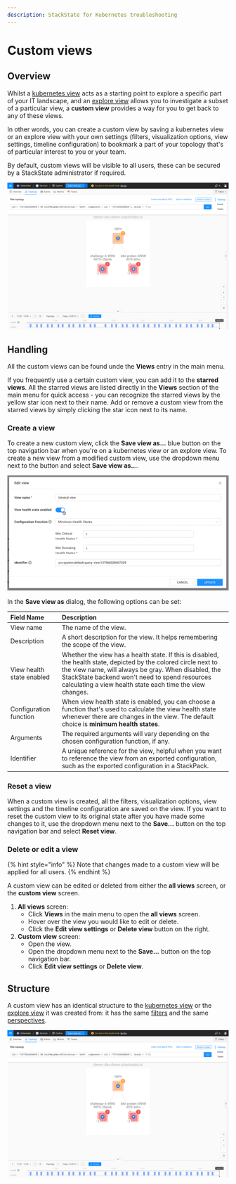 ```yaml
---
description: StackState for Kubernetes troubleshooting
---
```


# Custom views

## Overview

Whilst a [kubernetes view](k8s-views.md) acts as a starting point to explore a specific part of your IT landscape, and an [explore view](k8s-explore-views) allows you to investigate a subset of a particular view, a **custom view** provides a way for you to get back to any of these views. 

In other words, you can create a custom view by saving a kubernetes view or an explore view with your own settings (filters, visualization options, view settings, timeline configuration) to bookmark a part of your topology that's of particular interest to you or your team.

By default, custom views will be visible to all users, these can be secured by a StackState administrator if required. 

![Explore views structure](../../.gitbook/assets/k8s/k8s-explore-views-structure.png)

## Handling

All the custom views can be found unde the **Views** entry in the main menu.

If you frequently use a certain custom view, you can add it to the **starred views**. All the starred views are listed directly in the **Views** section of the main menu for quick access - you can recognize the starred views by the yellow star icon next to their name. Add or remove a custom view from the starred views by simply clicking the star icon next to its name.

### Create a view

To create a new custom view, click the **Save view as...** blue button on the top navigation bar when you're on a kubernetes view or an explore view. To create a new view from a modified custom view, use the dropdown menu next to the button and select **Save view as...**.

![Edit query view](../../.gitbook/assets/v51_edit_query_view.png)

In the **Save view as** dialog, the following options can be set:

| Field Name | Description |
| :--- | :--- |
| View name | The name of the view. |
| Description | A short description for the view. It helps remembering the scope of the view. |
| View health state enabled | Whether the view has a health state. If this is disabled, the health state, depicted by the colored circle next to the view name, will always be gray. When disabled, the StackState backend won't need to spend resources calculating a view health state each time the view changes. |
| Configuration function | When view health state is enabled, you can choose a function that's used to calculate the view health state whenever there are changes in the view. The default choice is **minimum health states**. |
| Arguments | The required arguments will vary depending on the chosen configuration function, if any. |
| Identifier | A unique reference for the view, helpful when you want to reference the view from an exported configuration, such as the exported configuration in a StackPack. |

### Reset a view

When a custom view is created, all the filters, visualization options, view settings and the timeline configuration are saved on the view. If you want to reset the custom view to its original state after you have made some changes to it, use the dropdown menu next to the **Save...** button on the top navigation bar and select **Reset view**.

### Delete or edit a view

{% hint style="info" %}
Note that changes made to a custom view will be applied for all users.
{% endhint %}

A custom view can be edited or deleted from either the **all views** screen, or the **custom view** screen.

1. **All views** screen:
   * Click **Views** in the main menu to open the **all views** screen.
   * Hover over the view you would like to edit or delete.
   * Click the **Edit view settings** or **Delete view** button on the right.
2. **Custom view** screen:
   * Open the view.
   * Open the dropdown menu next to the **Save...** button on the top navigation bar.
   * Click **Edit view settings** or **Delete view**.

## Structure

A custom view has an identical structure to the [kubernetes view](k8s-views.md) or the [explore view](k8s-explore-views.md) it was created from: it has the same [filters](k8s-view-structure.md#filters) and the same [perspectives](k8s-view-structure.md#perspectives).

![Explore views structure](../../.gitbook/assets/k8s/k8s-explore-views-structure.png)